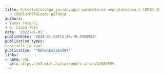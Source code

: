 ```yaml
---
title: Kulcsfontosságú járványügyi paraméterek meghatározása a COVID-19 pandémia során.
  a többlethalálozás példája
authors:
- Tamás Ferenci
- G. Csaba Tóth
date: '2022-01-01'
publishDate: '2024-01-29T15:58:19.799598Z'
publication_types:
- article-journal
publication: '*NÉPEGÉSZSÉGÜGY*'
links:
- name: URL
  url: https://m2.mtmt.hu/api/publication/33059999
---
```

